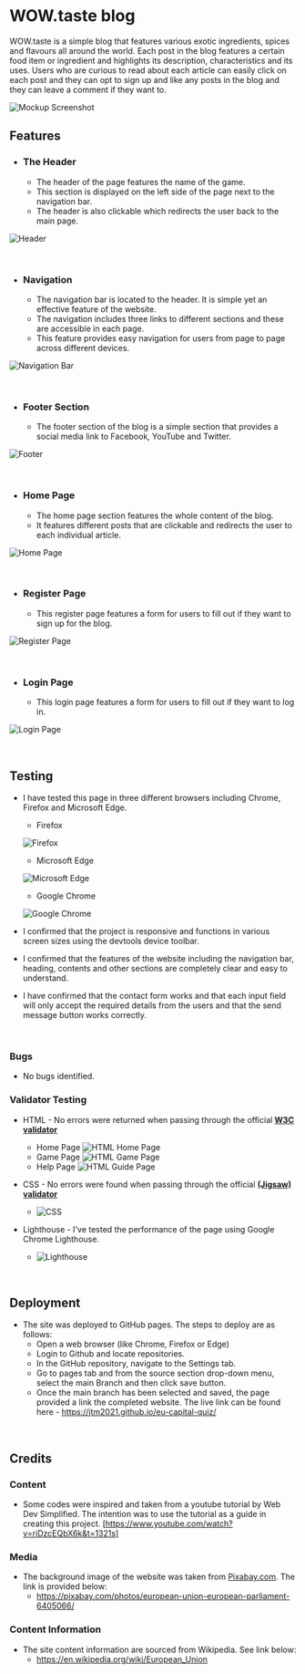 # WOW.taste blog

WOW.taste is a simple blog that features various exotic ingredients, spices and flavours all around the world. Each post in the blog features a certain food item or ingredient and highlights its description, characteristics and its uses. Users who are curious to read about each article can easily click on each post and they can opt to sign up and like any posts in the blog and they can leave a comment if they want to.



![Mockup Screenshot](media/mockup-screen.jpg)


## Features ##
- ### The Header ###
    - The header of the page features the name of the game.
    - This section is displayed on the left side of the page next to the navigation bar. 
    - The header is also clickable which redirects the user back to the main page.

![Header](../wowtaste/media/header.PNG)

<br>

- ### Navigation ###
    - The navigation bar is located to the header. It is simple yet an effective feature of the website.
    - The navigation includes three links to different sections and these are accessible in each page.
    - This feature provides easy navigation for users from page to page across different devices.

![Navigation Bar](../wowtaste/media/navbar.png)

<br>


- ### Footer Section ###
    - The footer section of the blog is a simple section that provides a social media link to Facebook, YouTube and Twitter.
    
 
![Footer](../wowtaste/media/footer.PNG)

<br>

- ### Home Page ###
    - The home page section features the whole content of the blog.
    - It features different posts that are clickable and redirects the user to each individual article.


![Home Page](../wowtaste/media/main-page.PNG)


<br>

- ### Register Page ###
    - This register page features a form for users to fill out if they want to sign up for the blog.
 
![Register Page](../wowtaste/media/sign-up.PNG)

<br>

- ### Login Page ###
    - This login page features a form for users to fill out if they want to log in.
 
![Login Page](../wowtaste/media/login.PNG)

<br>

## Testing ##

- I have tested this page in three different browsers including Chrome, Firefox and Microsoft Edge.
    - Firefox 

    ![Firefox](images-readme/mozilla.jpg)

    - Microsoft Edge

    ![Microsoft Edge](images-readme/edge.jpg)

    - Google Chrome

    ![Google Chrome](images-readme/google.jpg)

- I confirmed that the project is responsive and functions in various screen sizes using the devtools device toolbar.    
- I confirmed that the features of the website including the navigation bar, heading, contents and other sections are completely clear and easy to understand.
- I have confirmed that the contact form works and that each input field will only accept the required details from the users and that the send message button works correctly.

<br>

### Bugs ###
- No bugs identified.

### Validator Testing ###
- HTML - No errors were returned when passing through the official [**W3C validator**](https://validator.w3.org/#validate_by_input+with_options)
    - Home Page
        ![HTML Home Page](images-readme/home.jpg)
    - Game Page
        ![HTML Game Page](images-readme/game.jpg)
    - Help Page
        ![HTML Guide Page](images-readme/guide.jpg)


- CSS - No errors were found when passing through the official [**(Jigsaw) validator**](https://jigsaw.w3.org/css-validator/#validate_by_input)
    - ![CSS](images-readme/css.jpg)

- Lighthouse - I've tested the performance of the page using Google Chrome Lighthouse.
    - ![Lighthouse](images-readme/lighthouse.jpg)

<br>

## Deployment ##
- The site was deployed to GitHub pages. The steps to deploy are as follows:
    - Open a web browser (like Chrome, Firefox or Edge)
    - Login to Github and locate repositories.
    - In the GitHub repository, navigate to the Settings tab.
    - Go to pages tab and from the source section drop-down menu, select the main Branch and then click save button.
    - Once the main branch has been selected and saved, the page provided a link the completed website. 
The live link can be found here - https://jtm2021.github.io/eu-capital-quiz/

<br>

## Credits ##

### Content ###
- Some codes were inspired and taken from a youtube tutorial by Web Dev Simplified. The intention was to use the tutorial as a guide in creating this project. [https://www.youtube.com/watch?v=riDzcEQbX6k&t=1321s]

### Media ###

- The background image of the website was taken from [Pixabay.com](https://pixabay.com/). The link is provided below:
    - https://pixabay.com/photos/european-union-european-parliament-6405066/

### Content Information ###

- The site content information are sourced from Wikipedia. See link below:
    - https://en.wikipedia.org/wiki/European_Union
